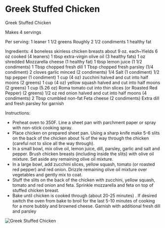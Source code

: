 # Greek Stuffed Chicken

Greek Stuffed Chicken 

Makes 4 servings

Per serving:
1 leaner
1 1/2 greens
Roughly 2 1/2 condiments
1 healthy fat

Ingredients:
4 boneless skinless chicken breasts about 9 oz. each~Yields 6 oz cooked (4 leaners)
1 tbsp extra-virgin olive oil (3 healthy fats)
1 oz shredded Mozzarella cheese (1 healthy fat)
1 tbsp lemon juice (1 1/2 condiments)
1 Tbsp chopped fresh dill
1 Tbsp chopped fresh parsley (1/4 condiment)
2 cloves garlic minced (2 condiments)
1/4 Salt (1 condiment)
1/2 tsp pepper (1 condiment)
1 cup (4 oz) zucchini halved and cut into half moons (2 greens)
1 cup (4 oz) yellow squash halved and cut into half moons (2 greens)
1 cup (5.26 oz) Roma tomato cut into thin slices (or Roasted Red Pepper) (2 greens)
1/2 oz red onion halved and cut into half moons (4 condiments)
2 Tbsp crumbled non-fat Feta cheese (2 condiments)
Extra dill and fresh parsley for garnish

Instructions:
* Preheat oven to 350F. Line a sheet pan with parchment paper or spray with non-stick cooking spray.
* Place chicken on prepared sheet pan. Using a sharp knife make 5-6 slits on the back of the chicken about ¾ of the way through the chicken (careful not to slice all the way through).
* In a small bowl, mix olive oil, lemon juice, dill, parsley, garlic and salt and pepper. Brush chicken breasts (including inside the slits) with olive oil mixture. Set aside any remaining olive oil mixture.
* In a large bowl, add zucchini slices, yellow squash, tomato (or roasted red pepper) and red onion. Drizzle remaining olive oil mixture over vegetables and gently mix to coat.
* Stuff the slits on the back of the chicken with zucchini, yellow squash, tomato and red onion and feta. Sprinkle mozzarella and feta on top of stuffed chicken breast.
* Bake until chicken is cooked through (about 20-25 minutes) . If desired switch the oven from bake to broil for the last 5-10 minutes of cooking for a more bubbly and browned cheese.
Garnish with additional fresh dill and parsley

![Greek Stuffed Chicken](images/Greek%20Stuffed%20Chicken.png)

